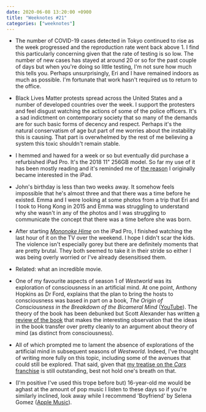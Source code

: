 ```yaml
---
date: 2020-06-08 13:20:00 +0900
title: "Weeknotes #21"
categories: ["weeknotes"]
---
```


- The number of COVID-19 cases detected in Tokyo continued to rise as the week progressed and the reproduction rate went back above 1. I find this particularly concerning given that the rate of testing is so low. The number of new cases has stayed at around 20 or so for the past couple of days but when you're doing so little testing, I'm not sure how much this tells you. Perhaps unsurprisingly, Eri and I have remained indoors as much as possible. I'm fortunate that work hasn't required us to return to the office.

- Black Lives Matter protests spread across the United States and a number of developed countries over the week. I support the protesters and feel disgust watching the actions of some of the police officers. It's a sad indictment on contemporary society that so many of the demands are for such basic forms of decency and respect. Perhaps it's the natural conservatism of age but part of me worries about the instability this is causing. That part is overwhelmed by the rest of me believing a system this toxic shouldn't remain stable.

- I hemmed and hawed for a week or so but eventually did purchase a refurbished iPad Pro. It's the 2018 11" 256GB model. So far my use of it has been mostly reading and it's reminded me of [the reason](https://inqk.net/weblog/2010/435/) I originally became interested in the iPad.

- John's birthday is less than two weeks away. It somehow feels impossible that he's almost three and that there was a time before he existed. Emma and I were looking at some photos from a trip that Eri and I took to Hong Kong in 2015 and Emma was struggling to understand why she wasn't in any of the photos and I was struggling to communicate the concept that there was a time before she was born.

- After starting [_Mononoke Hime_](https://en.wikipedia.org/wiki/Princess_Mononoke) on the iPad Pro, I finished watching the last hour of it on the TV over the weekend. I hope I didn't scar the kids. The violence isn't especially gorey but there are definitely moments that are pretty brutal. They both seemed to  take it in their stride so either I was being overly worried or I've already desensitised them.

- Related: what an incredible movie.

- One of my favourite aspects of season 1 of _Westworld_ was its exploration of consciousness in an artificial mind. At one point, Anthony Hopkins as Dr Ford, explains that the plan to bring the hosts to consciousness was based in part on a book, _The Origin of Consciousness in the Breakdown of the Bicameral Mind_ ([YouTube](https://youtu.be/fs9Wyuub3jY)). The theory of the book has been debunked but Scott Alexander has written [a review of the book](https://slatestarcodex.com/2020/06/01/book-review-origin-of-consciousness-in-the-breakdown-of-the-bicameral-mind/) that makes the interesting observation that the ideas in the book transfer over pretty cleanly to an argument about theory of mind (as distinct from consciousness).

- All of which prompted me to lament the absence of explorations of the artificial mind in subsequent seasons of _Westworld_. Indeed, I've thought of writing more fully on this topic, including some of the avenues that could still be explored. That said, given that [my treatise on the _Cars_ franchise](https://updates.inqk.net/post/1564035413.html) is still outstanding, best not hold one's breath on that.

- (I'm positive I've used this trope before but) 16-year-old me would be aghast at the amount of pop music I listen to these days so if you're similarly inclined, look away while I recommend 'Boyfriend' by Selena Gomez ([Apple Music](https://music.apple.com/us/album/boyfriend/1506661706?i=1506661711)).
